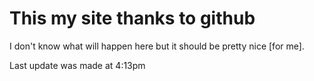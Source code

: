 # This my site thanks to github

I don't know what will happen here but it should be pretty nice [for me].

Last update was made at 4:13pm